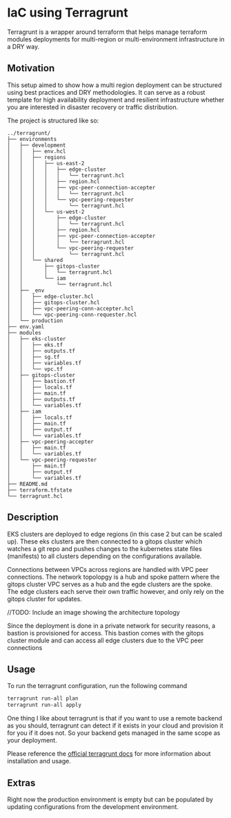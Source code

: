 # IaC using Terragrunt

Terragrunt is a wrapper around terraform that helps manage terraform modules deployments for multi-region or multi-environment infrastructure in a DRY way.

## Motivation

This setup aimed to show how a multi region deployment can be structured using best practices and DRY methodologies. It can serve as a robust template for high availability deployment and resilient infrastructure whether you are interested in disaster recovery or traffic distribution.


The project is structured like so:

```
../terragrunt/
├── environments
│   ├── development
│   │   ├── env.hcl
│   │   ├── regions
│   │   │   ├── us-east-2
│   │   │   │   ├── edge-cluster
│   │   │   │   │   └── terragrunt.hcl
│   │   │   │   ├── region.hcl
│   │   │   │   ├── vpc-peer-connection-accepter
│   │   │   │   │   └── terragrunt.hcl
│   │   │   │   └── vpc-peering-requester
│   │   │   │       └── terragrunt.hcl
│   │   │   └── us-west-2
│   │   │       ├── edge-cluster
│   │   │       │   └── terragrunt.hcl
│   │   │       ├── region.hcl
│   │   │       ├── vpc-peer-connection-accepter
│   │   │       │   └── terragrunt.hcl
│   │   │       └── vpc-peering-requester
│   │   │           └── terragrunt.hcl
│   │   └── shared
│   │       ├── gitops-cluster
│   │       │   └── terragrunt.hcl
│   │       └── iam
│   │           └── terragrunt.hcl
│   ├── _env
│   │   ├── edge-cluster.hcl
│   │   ├── gitops-cluster.hcl
│   │   ├── vpc-peering-conn-accepter.hcl
│   │   └── vpc-peering-conn-requester.hcl
│   └── production
├── env.yaml
├── modules
│   ├── eks-cluster
│   │   ├── eks.tf
│   │   ├── outputs.tf
│   │   ├── sg.tf
│   │   ├── variables.tf
│   │   └── vpc.tf
│   ├── gitops-cluster
│   │   ├── bastion.tf
│   │   ├── locals.tf
│   │   ├── main.tf
│   │   ├── outputs.tf
│   │   └── variables.tf
│   ├── iam
│   │   ├── locals.tf
│   │   ├── main.tf
│   │   ├── output.tf
│   │   └── variables.tf
│   ├── vpc-peering-accepter
│   │   ├── main.tf
│   │   └── variables.tf
│   └── vpc-peering-requester
│       ├── main.tf
│       ├── output.tf
│       └── variables.tf
├── README.md
├── terraform.tfstate
└── terragrunt.hcl
```

## Description

EKS clusters are deployed to edge regions (in this case 2 but can be scaled up). These eks clusters are then connected to a gitops cluster which watches a git repo and pushes changes to the kubernetes state files (manifests) to all clusters depending on the configurations available.

Connections between VPCs across regions are handled with VPC peer connections. The network topolopgy is a hub and spoke pattern where the gitops cluster VPC serves as a hub and the egde clusters are the spoke. The edge clusters each serve their own traffic however, and only rely on the gitops cluster for updates.

//TODO: Include an image showing the architecture topology

Since the deployment is done in a private network for security reasons, a bastion is provisioned for access. This bastion comes with the gitops cluster module and can access all edge clusters due to the VPC peer connections

## Usage

To run the terragrunt configuration, run the following command
```bash
terragrunt run-all plan
terragrunt run-all apply
```

One thing I like about terragrunt is that if you want to use a remote backend as you should, terragrunt can detect if it exists in your cloud and provision it for you if it does not. So your backend gets managed in the same scope as your deployment.

Please reference the [official terragrunt docs](https://terragrunt.gruntwork.io/docs/) for more information about installation and usage.

## Extras
Right now the production environment is empty but can be populated by updating configurations from the development environment.